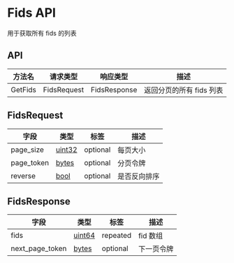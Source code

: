 # Fids API

用于获取所有 fids 的列表

## API

| 方法名  | 请求类型    | 响应类型     | 描述                     |
| ------- | ----------- | ------------ | ------------------------ |
| GetFids | FidsRequest | FidsResponse | 返回分页的所有 fids 列表 |

## FidsRequest

| 字段       | 类型              | 标签     | 描述         |
| ---------- | ----------------- | -------- | ------------ |
| page_size  | [uint32](#uint32) | optional | 每页大小     |
| page_token | [bytes](#bytes)   | optional | 分页令牌     |
| reverse    | [bool](#bool)     | optional | 是否反向排序 |

## FidsResponse

| 字段            | 类型            | 标签     | 描述       |
| --------------- | --------------- | -------- | ---------- |
| fids            | [uint64](#)     | repeated | fid 数组   |
| next_page_token | [bytes](#bytes) | optional | 下一页令牌 |
